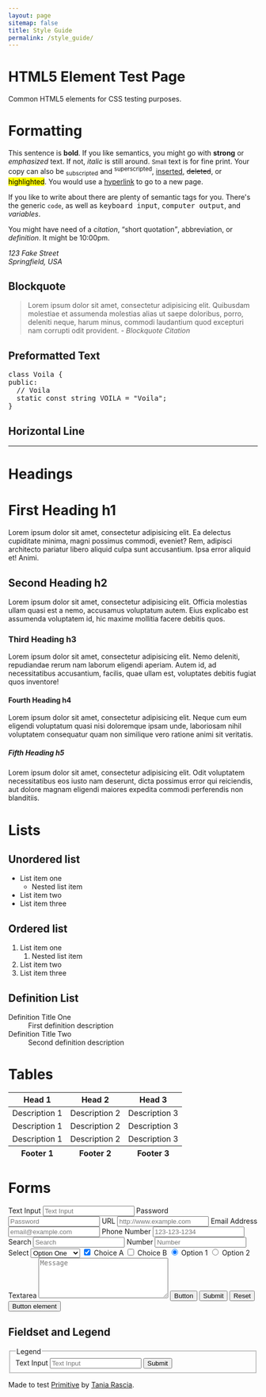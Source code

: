 ```yaml
---
layout: page
sitemap: false
title: Style Guide
permalink: /style_guide/
---
```


<h1>HTML5 Element Test Page</h1>
<p>Common HTML5 elements for CSS testing purposes.</p>

<h1>Formatting</h1>

<p>This sentence is <b>bold</b>. If you like semantics, you might go with <strong>strong</strong> or <em>emphasized</em> text. If not, <i>italic</i> is still around. <small>Small</small> text is for fine print. Your copy can also be <sub>subscripted</sub> and <sup>superscripted</sup>, <ins>inserted</ins>, <del>deleted</del>, or
	<mark>highlighted</mark>. You would use a <a href="#!">hyperlink</a> to go to a new page.</p>
<p>If you like to write about there are plenty of semantic tags for you. There's the generic <code>code</code>, as well as <kbd>keyboard input</kbd>, <samp>computer output</samp>, and <var>variables</var>. </p>
<p>You might have need of a <cite>citation</cite>, <q>short quotation</q>, <abbr>abbreviation</abbr>, or <dfn>definition</dfn>. It might be
	<time>10:00pm</time>.</p>
<address><p>123 Fake Street<br>
	Springfield, USA</p></address>

<h2>Blockquote</h2>

<blockquote>Lorem ipsum dolor sit amet, consectetur adipisicing elit. Quibusdam molestiae et assumenda molestias alias ut saepe doloribus, porro, deleniti neque, harum minus, commodi laudantium quod excepturi nam corrupti odit provident.
	<cite>- Blockquote Citation</cite>
</blockquote>

<h2>Preformatted Text</h2>
<pre>class Voila {
public:
  // Voila
  static const string VOILA = "Voila";
}</pre>
<h2>Horizontal Line</h2>

<hr>

<h1>Headings</h1>

<h1>First Heading h1</h1>
<p>Lorem ipsum dolor sit amet, consectetur adipisicing elit. Ea delectus cupiditate minima, magni possimus commodi, eveniet? Rem, adipisci architecto pariatur libero aliquid culpa sunt accusantium. Ipsa error aliquid et! Animi.</p>
<h2>Second Heading h2</h2>
<p>Lorem ipsum dolor sit amet, consectetur adipisicing elit. Officia molestias ullam quasi est a nemo, accusamus voluptatum autem. Eius explicabo est assumenda voluptatem id, hic maxime mollitia facere debitis quos.</p>
<h3>Third Heading h3</h3>
<p>Lorem ipsum dolor sit amet, consectetur adipisicing elit. Nemo deleniti, repudiandae rerum nam laborum eligendi aperiam. Autem id, ad necessitatibus accusantium, facilis, quae ullam est, voluptates debitis fugiat quos inventore!</p>
<h4>Fourth Heading h4</h4>
<p>Lorem ipsum dolor sit amet, consectetur adipisicing elit. Neque cum eum eligendi voluptatum quasi nisi doloremque ipsam unde, laboriosam nihil voluptatem consequatur quam non similique vero ratione animi sit veritatis.</p>
<h5>Fifth Heading h5</h5>
<p>Lorem ipsum dolor sit amet, consectetur adipisicing elit. Odit voluptatem necessitatibus eos iusto nam deserunt, dicta possimus error qui reiciendis, aut dolore magnam eligendi maiores expedita commodi perferendis non blanditiis.</p>

<h1>Lists</h1>

<h2>Unordered list</h2>

<ul>
	<li>List item one
		<ul>
			<li>Nested list item</li>
		</ul>
	</li>
	<li>List item two</li>
	<li>List item three</li>
</ul>

<h2>Ordered list</h2>

<ol>
	<li>List item one
		<ol>
			<li>Nested list item</li>
		</ol>
	</li>
	<li>List item two</li>
	<li>List item three</li>
</ol>
<h2>Definition List</h2>
<dl>
	<dt>Definition Title One</dt>
	<dd>First definition description</dd>
	<dt>Definition Title Two</dt>
	<dd>Second definition description</dd>
</dl>

<h1>Tables</h1>

<table>
	<thead>
		<tr>
			<th>Head 1</th>
			<th>Head 2</th>
			<th>Head 3</th>
		</tr>
	</thead>
	<tfoot>
		<tr>
			<th>Footer 1</th>
			<th>Footer 2</th>
			<th>Footer 3</th>
		</tr>
	</tfoot>
	<tbody>
		<tr>
			<td>Description 1</td>
			<td>Description 2</td>
			<td>Description 3</td>
		</tr>
		<tr>
			<td>Description 1</td>
			<td>Description 2</td>
			<td>Description 3</td>
		</tr>
		<tr>
			<td>Description 1</td>
			<td>Description 2</td>
			<td>Description 3</td>
		</tr>
	</tbody>
</table>

<h1>Forms</h1>

<form>
	<label for="text">Text Input</label>
	<input id="text" type="text" placeholder="Text Input">
	<label for="password">Password</label>
	<input id="password" type="password" placeholder="Password">
	<label for="url">URL</label>
	<input id="url" type="url" placeholder="http://www.example.com">
	<label for="email">Email Address</label>
	<input id="email" type="email" placeholder="email@example.com">
	<label for="phone">Phone Number</label>
	<input id="phone" type="tel" placeholder="123-123-1234">
	<label for="search">Search</label>
	<input id="search" type="search" placeholder="Search">
	<label for="number">Number</label>
	<input id="number" type="number" placeholder="Number">
	<label for="select">Select</label>
	<select id="select">
			<option>Option One</option>
			<option>Option Two</option>
			<option>Option Three</option>
		</select>
	<label for="checkbox1">
		<input id="checkbox1" name="checkbox" type="checkbox" checked="checked"> Choice A</label>
	<label for="checkbox2">
		<input id="checkbox2" name="checkbox" type="checkbox"> Choice B</label>
	<label for="radio1">
		<input id="radio1" name="radio" type="radio" class="radio" checked="checked"> Option 1</label>
	<label for="radio2">
		<input id="radio2" name="radio" type="radio" class="radio"> Option 2</label>
	<label for="textarea">Textarea</label>
	<textarea id="textarea" rows="5" cols="30" placeholder="Message"></textarea>
	<input type="button" value="Button">
	<input type="submit" value="Submit">
	<input type="reset" value="Reset">
	<button>Button element</button>
</form>

<h2>Fieldset and Legend</h2>

<form>
	<fieldset>
		<legend>Legend</legend>
		<label for="text">Text Input</label>
		<input id="text" type="text" placeholder="Text Input">
		<input type="submit" value="Submit">
	</fieldset>
</form>

<footer>
	<p>Made to test <a href="https://taniarascia.github.io/primitive/" target="_blank">Primitive</a> by <a href="https://www.taniarascia.com">Tania Rascia</a>.</p>
</footer>
